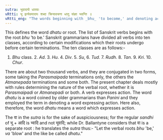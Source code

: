 ```yaml
---
sutra: भूवादयो धातवः
vRtti: भू इत्येवमादयः शब्दा क्रियावचना धातु संज्ञा भवन्ति ॥
vRtti_eng: "The words beginning with _bhu_ 'to become,' and denoting action, are called _dhatu_ or verbal roots."
---
```

This defines the word _dhatu_ or root. The list of Sanskrit verbs begins with the root _bhu_ 'to be.' Sanskrit grammarians have divided all verbs into ten classes, according to certain modifications which their roots undergo before certain terminations. The ten classes are as follows:-

1. _Bhu_ class. 2. _Ad_. 3. _Hu_. 4. _Div_. 5. _Su_, 6. _Tud_. 7. _Rudh_. 8. _Tan_. 9. _Kri_. 10. _Chur_.

There are about two thousand verbs, and they are conjugated in two forms, some taking the _Parasmaipada_ terminations only, the others the _Atmanepada_ terminations and some both. The present chapter deals mostly with rules determining the nature of the verbal root, whether it is _Parasmaipadi_ or _Atmanepadi_ or both. A verb expresses action. The word _dhatu_ is a word coined by older grammarians than _Panini_ and they employed the term in denoting a word expressing action. Here also, therefore, the word _dhatu_ means a word which expresses action.

The वा in the _sutra_ is for the sake of auspiciousness; for the regular _sandhi_ of भू + आदि is भ्वादि and not भूवादि; while Dr. Ballantyne considers that वा is a separate root : he translates the _sutra_ thus:- "Let the verbal roots _bhu_ 'be,' _va_ 'blow' and the like be called _dhatu_."
